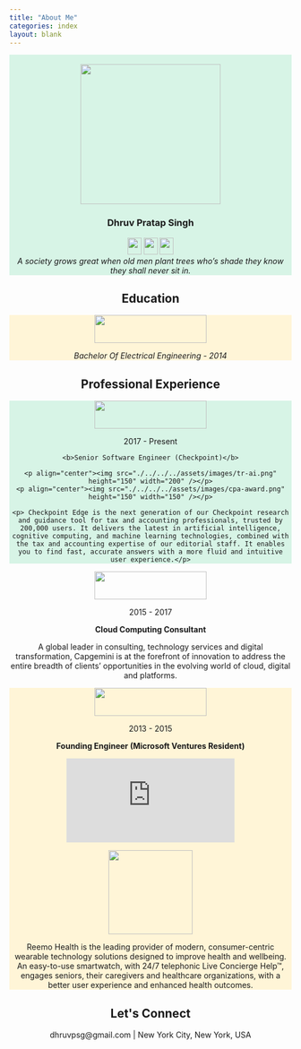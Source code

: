 ```yaml
---
title: "About Me"
categories: index
layout: blank
---
```

<div align="center" style="background-color:#d7f4e6;">
  <br/>
  <img src="./../../../assets/images/dps2.png" height="250" width="250"/>
  <h3>Dhruv Pratap Singh</h3>
  <div>
    <img src="./../../../assets/images/favicon.png" height="30" width="25"/>
    <img src="./../../../assets/images/favicon.png" height="30" width="25"/>
    <img src="./../../../assets/images/favicon.png" height="30" width="25"/>
  </div>
  <i>A society grows great when old men plant trees who’s shade they know they shall never sit in.</i>
</div>

<main>
  <article align="center">
    <h1>Education</h1>
  </article>
  <article align="center" style="background-color:#fff5d7;">
    <img src="./../../../assets/images/umn.png" height="50" width="200" />
    <p align="center"><i>Bachelor Of Electrical Engineering - 2014</i></p>
  </article>
  
   <article align="center">
     <h1>Professional Experience</h1>
   </article>

  <article align="center" style="background-color:#d7f4e6;">
    <a target="_blank" href="https://tax.thomsonreuters.com/en/checkpoint/edge"> <img src="./../../../assets/images/tr.png" height="50" width="200" /></a>
    <p align="center">2017 - Present</p>

    <b>Senior Software Engineer (Checkpoint)</b>

    <p align="center"><img src="./../../../assets/images/tr-ai.png" height="150" width="200" /></p>
    <p align="center"><img src="./../../../assets/images/cpa-award.png" height="150" width="150" /></p>

    <p> Checkpoint Edge is the next generation of our Checkpoint research and guidance tool for tax and accounting professionals, trusted by 200,000 users. It delivers the latest in artificial intelligence, cognitive computing, and machine learning technologies, combined with the tax and accounting expertise of our editorial staff. It enables you to find fast, accurate answers with a more fluid and intuitive user experience.</p>
  </article>
  
  <article align="center">
   <a target="_blank" href="https://www.capgemini.com/us-en/"> <img src="./../../../assets/images/capgemini.png" height="50" width="200" /></a>
  
   <p align="center">2015 - 2017</p>
      
   <b>Cloud Computing Consultant</b>
     
   <p> A global leader in consulting, technology services and digital transformation, Capgemini is at the forefront of innovation to address the entire breadth of clients’ opportunities in the evolving world of cloud, digital and platforms. </p> 
   </article>
  
   <article align="center" style="background-color:#fff5d7;">
    <a target="_blank" href="https://reemohealth.com/"> <img src="./../../../assets/images/reemo.png" height="50" width="200" /></a>
    
   <p align="center">2013 - 2015</p>
    
   <b>Founding Engineer (Microsoft Ventures Resident)</b>
    
   <p align="center"><iframe src="https://www.youtube.com/embed/rhzXoYxtvGY" frameborder="0" allow="accelerometer; autoplay; encrypted
     -media; gyroscope; picture-in-picture" allowfullscreen></iframe></p>
     <p align="center"><img src="./../../../assets/images/reemo-watch.jpg" height="150" width="150" /></p>
    
   <p> Reemo Health is the leading provider of modern, consumer-centric wearable technology solutions designed to improve health and wellbeing. An easy-to-use smartwatch, with 24/7 telephonic Live Concierge Help™, engages seniors, their caregivers and healthcare organizations, with a better user experience and enhanced health outcomes.</p>
   </article>
  <article>
    <h1 align="center">
      Let's Connect
    </h1>
    <p align="center">dhruvpsg@gmail.com | New York City, New York, USA</p>
  </article>
</main>
